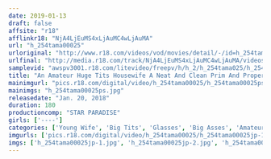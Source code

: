 ```yaml
---
date: 2019-01-13
draft: false
affsite: "r18"
afflinkr18: "NjA4LjEuMS4xLjAuMC4wLjAuMA"
url: "h_254tama00025"
urloriginal: "http://www.r18.com/videos/vod/movies/detail/-/id=h_254tama00025"
urlfinal: "http://media.r18.com/track/NjA4LjEuMS4xLjAuMC4wLjAuMA/videos/vod/movies/detail/-/id=h_254tama00025"
samplevid: "awspv3001.r18.com/litevideo/freepv/h/h_2/h_254tama025/h_254tama025_dmb_w.mp4"
title: "An Amateur Huge Tits Housewife A Neat And Clean Prim And Proper Young Wife Collection Of Ladies With Horny Bodies! 180 Minutes"
mainimgurl: "pics.r18.com/digital/video/h_254tama00025/h_254tama00025ps.jpg"
mainimgs: "h_254tama00025ps.jpg"
releasedate: "Jan. 20, 2018"
duration: 180
productioncomp: "STAR PARADISE"
girls: ['----']
categories: ['Young Wife', 'Big Tits', 'Glasses', 'Big Asses', 'Amateur', 'Hi-Def']
imgurls: ['pics.r18.com/digital/video/h_254tama00025/h_254tama00025jp-1.jpg', 'pics.r18.com/digital/video/h_254tama00025/h_254tama00025jp-2.jpg', 'pics.r18.com/digital/video/h_254tama00025/h_254tama00025jp-3.jpg', 'pics.r18.com/digital/video/h_254tama00025/h_254tama00025jp-4.jpg', 'pics.r18.com/digital/video/h_254tama00025/h_254tama00025jp-5.jpg', 'pics.r18.com/digital/video/h_254tama00025/h_254tama00025jp-6.jpg', 'pics.r18.com/digital/video/h_254tama00025/h_254tama00025jp-7.jpg', 'pics.r18.com/digital/video/h_254tama00025/h_254tama00025jp-8.jpg', 'pics.r18.com/digital/video/h_254tama00025/h_254tama00025jp-9.jpg', 'pics.r18.com/digital/video/h_254tama00025/h_254tama00025jp-10.jpg', 'pics.r18.com/digital/video/h_254tama00025/h_254tama00025jp-11.jpg', 'pics.r18.com/digital/video/h_254tama00025/h_254tama00025jp-12.jpg', 'pics.r18.com/digital/video/h_254tama00025/h_254tama00025jp-13.jpg', 'pics.r18.com/digital/video/h_254tama00025/h_254tama00025jp-14.jpg', 'pics.r18.com/digital/video/h_254tama00025/h_254tama00025jp-15.jpg', 'pics.r18.com/digital/video/h_254tama00025/h_254tama00025jp-16.jpg', 'pics.r18.com/digital/video/h_254tama00025/h_254tama00025jp-17.jpg', 'pics.r18.com/digital/video/h_254tama00025/h_254tama00025jp-18.jpg', 'pics.r18.com/digital/video/h_254tama00025/h_254tama00025jp-19.jpg', 'pics.r18.com/digital/video/h_254tama00025/h_254tama00025jp-20.jpg']
imgs: ['h_254tama00025jp-1.jpg', 'h_254tama00025jp-2.jpg', 'h_254tama00025jp-3.jpg', 'h_254tama00025jp-4.jpg', 'h_254tama00025jp-5.jpg', 'h_254tama00025jp-6.jpg', 'h_254tama00025jp-7.jpg', 'h_254tama00025jp-8.jpg', 'h_254tama00025jp-9.jpg', 'h_254tama00025jp-10.jpg', 'h_254tama00025jp-11.jpg', 'h_254tama00025jp-12.jpg', 'h_254tama00025jp-13.jpg', 'h_254tama00025jp-14.jpg', 'h_254tama00025jp-15.jpg', 'h_254tama00025jp-16.jpg', 'h_254tama00025jp-17.jpg', 'h_254tama00025jp-18.jpg', 'h_254tama00025jp-19.jpg', 'h_254tama00025jp-20.jpg']
---
```

